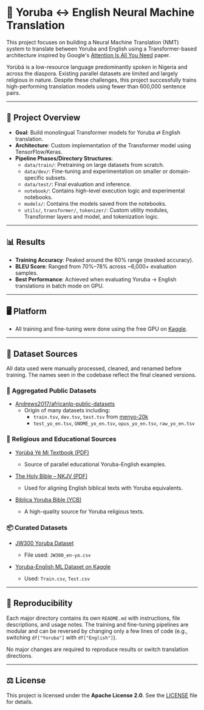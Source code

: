 # 🧠 Yoruba ↔ English Neural Machine Translation

This project focuses on building a Neural Machine Translation (NMT) system to translate between Yoruba and English using a Transformer-based architecture inspired by Google's [Attention Is All You Need](https://arxiv.org/abs/1706.03762) paper.

Yorùbá is a low-resource language predominantly spoken in Nigeria and across the diaspora. Existing parallel datasets are limited and largely religious in nature. Despite these challenges, this project successfully trains high-performing translation models using fewer than 600,000 sentence pairs.

---

## 🚀 Project Overview

- **Goal**: Build monolingual Transformer models for Yoruba ⇄ English translation.
- **Architecture**: Custom implementation of the Transformer model using TensorFlow/Keras.
- **Pipeline Phases/Directory Structures**:
  - `data/train/`: Pretraining on large datasets from scratch.
  - `data/dev/`: Fine-tuning and experimentation on smaller or domain-specific subsets.
  - `data/test/`: Final evaluation and inference.
  - `notebook/`: Contains high-level execution logic and experimental notebooks.
  - `models/`: Contains the models saved from the notebooks.
  - `utils/`, `transformer/`, `tokenizer/`: Custom utility modules, Transformer layers and model, and tokenization logic.

---

## 📊 Results

- **Training Accuracy**: Peaked around the 60% range (masked accuracy).
- **BLEU Score**: Ranged from 70%–78% across ~6,000+ evaluation samples.
- **Best Performance**: Achieved when evaluating Yoruba → English translations in batch mode on GPU.

---

## 🖥️ Platform

- All training and fine-tuning were done using the free GPU on [Kaggle](https://www.kaggle.com/).
  
---

## 📁 Dataset Sources

All data used were manually processed, cleaned, and renamed before training. The names seen in the codebase reflect the final cleaned versions.

### 🔗 Aggregated Public Datasets

- [Andrews2017/africanlp-public-datasets](https://github.com/Andrews2017/africanlp-public-datasets)  
  - Origin of many datasets including:
    - `train.tsv`, `dev.tsv`, `test.tsv` from [menyo-20k](https://github.com/uds-lsv/menyo-20k_MT)
    - `test_yo_en.tsv`, `GNOME_yo_en.tsv`, `opus_yo_en.tsv`, `raw_yo_en.tsv`

### 📖 Religious and Educational Sources

- [Yorùbá Yé Mi Textbook (PDF)](https://coerll.utexas.edu/yemi/pdfs/YorubaYeMi-textbook.pdf)  
  - Source of parallel educational Yoruba-English examples.

- [The Holy Bible – NKJV (PDF)](https://archive.org/download/labibliaeningles/The%20Holy%20Bible%20-%20New%20King%20James%20Version%20-%20NKJV%20(DOC).pdf)  
  - Used for aligning English biblical texts with Yoruba equivalents.

- [Biblica Yoruba Bible (YCB)](https://www.biblica.com/bible/ycb/)  
  - A high-quality source for Yoruba religious texts.

### 📦 Curated Datasets

- [JW300 Yoruba Dataset](https://github.com/Niger-Volta-LTI/yoruba-text/tree/master/JW300)  
  - File used: `JW300_en-yo.csv`

- [Yoruba-English ML Dataset on Kaggle](https://www.kaggle.com/datasets/areolajoshua/yoruba-to-english-with-machine-learning)  
  - Used: `Train.csv`, `Test.csv`

---

## 🧪 Reproducibility

Each major directory contains its own `README.md` with instructions, file descriptions, and usage notes. The training and fine-tuning pipelines are modular and can be reversed by changing only a few lines of code (e.g., switching `df["Yoruba"]` with `df["English"]`).

No major changes are required to reproduce results or switch translation directions.

---

## ⚖️ License

This project is licensed under the **Apache License 2.0**. See the [LICENSE](./LICENSE) file for details.
